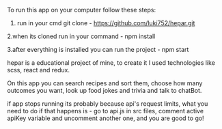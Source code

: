 To run this app on your computer follow these steps:

1. run in your cmd git clone - https://github.com/luki752/hepar.git

2.when its cloned run in your command - npm install

3.after everything is installed you can run the project - npm start

hepar is a educational project of mine, to create it I used technologies like scss, react and redux.

On this app you can search recipes and sort them, choose how many outcomes you want, look up food jokes and trivia and talk to chatBot.

if app stops running its probably because api's request limits, what you need to do if that happens is - go to api.js in src files, comment active apiKey variable and uncomment another one, and you are good to go!
